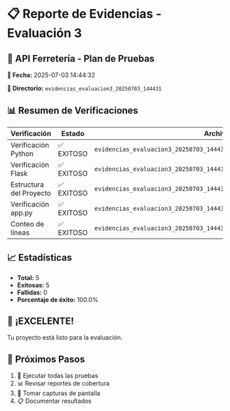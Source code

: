 # 📋 Reporte de Evidencias - Evaluación 3

## 🎯 API Ferretería - Plan de Pruebas

**📅 Fecha:** 2025-07-03 14:44:32

**📁 Directorio:** `evidencias_evaluacion3_20250703_144431`

## 📊 Resumen de Verificaciones

| Verificación | Estado | Archivo |
|--------------|--------|----------|
| Verificación Python | ✅ EXITOSO | `evidencias_evaluacion3_20250703_144431/logs/01_version_python.log` |
| Verificación Flask | ✅ EXITOSO | `evidencias_evaluacion3_20250703_144431/logs/02_verificacion_flask.log` |
| Estructura del Proyecto | ✅ EXITOSO | `evidencias_evaluacion3_20250703_144431/logs/03_estructura_proyecto.log` |
| Verificación app.py | ✅ EXITOSO | `evidencias_evaluacion3_20250703_144431/logs/04_verificacion_app.log` |
| Conteo de líneas | ✅ EXITOSO | `evidencias_evaluacion3_20250703_144431/logs/05_conteo_lineas.log` |

## 📈 Estadísticas

- **Total:** 5
- **Exitosas:** 5
- **Fallidas:** 0
- **Porcentaje de éxito:** 100.0%

## 🎉 ¡EXCELENTE!

Tu proyecto está listo para la evaluación.

## 📝 Próximos Pasos

1. 🧪 Ejecutar todas las pruebas
2. 📊 Revisar reportes de cobertura
3. 📸 Tomar capturas de pantalla
4. 📋 Documentar resultados


